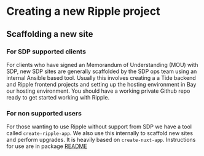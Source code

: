 # Creating a new Ripple project

## Scaffolding a new site

### For SDP supported clients

For clients who have signed an Memorandum of Understanding (MOU) with SDP, new SDP sites are generally scaffolded by the SDP ops team using an internal Ansible based tool. Usually this involves creating a a Tide backend and Ripple frontend projects and setting up the hosting environment in Bay our hosting environment. You should have a working private Github repo ready to get started working with Ripple.

### For non supported users

For those wanting to use Ripple without support from SDP we have a tool called `create-ripple-app`. We also use this internally to scaffold new sites and perform upgrades. It is heavily based on `create-nuxt-app`. Instructions for use are in package [README](https://github.com/dpc-sdp/ripple/tree/develop/packages/create-ripple-app)

